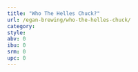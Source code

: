 ```yaml
---
title: "Who The Helles Chuck?"
url: /egan-brewing/who-the-helles-chuck/
category: 
style: 
abv: 0
ibu: 0
srm: 0
upc: 0
---
```


